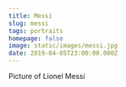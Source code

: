 ```yaml
---
title: Messi
slug: messi
tags: portraits
homepage: false
image: static/images/messi.jpg
date: 2019-04-05T23:00:00.000Z
---
```

Picture of Lionel Messi
